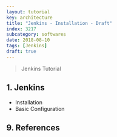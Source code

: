 ```yaml
---
layout: tutorial
key: architecture
title: "Jenkins - Installation - Draft"
index: 3217
subcategory: softwares
date: 2018-08-10
tags: [Jenkins]
draft: true
---
```


> Jenkins Tutorial

## 1. Jenkins
* Installation
* Basic Configuration


## 9. References
